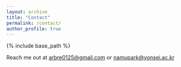 ```yaml
---
layout: archive
title: "Contact"
permalink: /contact/
author_profile: true
---
```


{% include base_path %}

Reach me out at arbre0125@gmail.com or namupark@yonsei.ac.kr 

